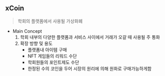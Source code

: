 ## xCoin
> 학회의 플랫폼에서 사용될 가상화폐
- Main Concept
  1. 학회 내부의 다양한 플랫폼과 서비스 사이에서 거래가 오갈 때 사용될 주 통화
  2. 확장 방향 및 용도
      - 플랫폼내 아이템 구매
      - NFT 게임들의 리워드 수단
      - 학회원들의 포인트제도 수단
      - 한정된 수의 코인을 두어 시장의 원리에 의해 원화로 구매가능하게함